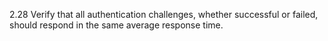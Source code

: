 2.28 Verify that all authentication challenges, whether successful or failed, should respond in the same average response time.